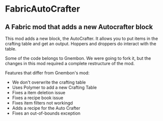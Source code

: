 # FabricAutoCrafter
## A Fabric mod that adds a new Autocrafter block

This mod adds a new block, the AutoCrafter. It allows you to put items in the crafting table and get an output. Hoppers and droppers do interact with the table.

Some of the code belongs to Gnembon. We were going to fork it, but the changes in this mod required a complete restructure of the mod.

Features that differ from Gnembon's mod:
- We don't overwrite the crafting table
- Uses Polymer to add a new Crafting Table
- Fixes a item deletion issue
- Fixes a recipe book issue
- Fixes item filters not workingd
- Adds a recipe for the Auto Crafter
- Fixes an out-of-bounds exception
